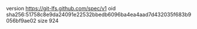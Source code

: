 version https://git-lfs.github.com/spec/v1
oid sha256:51758c8e9da24091e22532bbedb6096ba4ea4aad7d432035f683b9056bf9ae02
size 924
